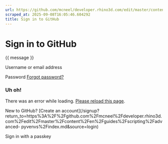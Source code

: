 ```yaml
---
url: https://github.com/mcneel/developer.rhino3d.com/edit/master/content/en/guides/scripting/advanced-pyvenvs/index.md
scraped_at: 2025-09-08T16:05:46.604292
title: Sign in to GitHub
---
```


# Sign in to GitHub

{{ message }}

Username or email address

Password  [Forgot password?](/password_reset)

###  Uh oh!

There was an error while loading. [Please reload this page]().

New to GitHub? [Create an
account](/signup?return_to=https%3A%2F%2Fgithub.com%2Fmcneel%2Fdeveloper.rhino3d.com%2Fedit%2Fmaster%2Fcontent%2Fen%2Fguides%2Fscripting%2Fadvanced-
pyvenvs%2Findex.md&source=login)

Sign in with a passkey

